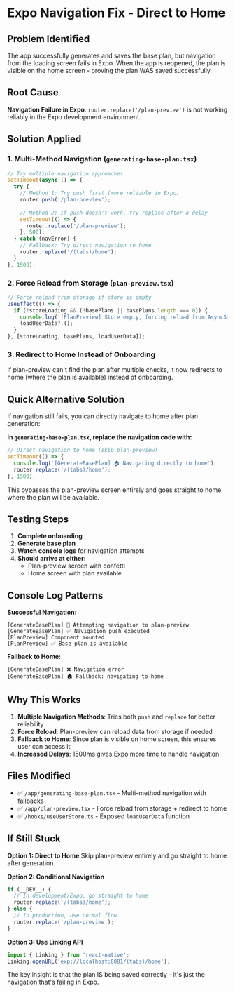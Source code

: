 # Expo Navigation Fix - Direct to Home

## Problem Identified

The app successfully generates and saves the base plan, but navigation from the loading screen fails in Expo. When the app is reopened, the plan is visible on the home screen - proving the plan WAS saved successfully.

## Root Cause

**Navigation Failure in Expo**: `router.replace('/plan-preview')` is not working reliably in the Expo development environment.

## Solution Applied

### 1. Multi-Method Navigation (`generating-base-plan.tsx`)
```typescript
// Try multiple navigation approaches
setTimeout(async () => {
  try {
    // Method 1: Try push first (more reliable in Expo)
    router.push('/plan-preview');
    
    // Method 2: If push doesn't work, try replace after a delay
    setTimeout(() => {
      router.replace('/plan-preview');
    }, 500);
  } catch (navError) {
    // Fallback: Try direct navigation to home
    router.replace('/(tabs)/home');
  }
}, 1500);
```

### 2. Force Reload from Storage (`plan-preview.tsx`)
```typescript
// Force reload from storage if store is empty
useEffect(() => {
  if (!storeLoading && (!basePlans || basePlans.length === 0)) {
    console.log('[PlanPreview] Store empty, forcing reload from AsyncStorage...');
    loadUserData?.();
  }
}, [storeLoading, basePlans, loadUserData]);
```

### 3. Redirect to Home Instead of Onboarding
If plan-preview can't find the plan after multiple checks, it now redirects to home (where the plan is available) instead of onboarding.

## Quick Alternative Solution

If navigation still fails, you can directly navigate to home after plan generation:

**In `generating-base-plan.tsx`, replace the navigation code with:**

```typescript
// Direct navigation to home (skip plan-preview)
setTimeout(() => {
  console.log('[GenerateBasePlan] 🏠 Navigating directly to home');
  router.replace('/(tabs)/home');
}, 1500);
```

This bypasses the plan-preview screen entirely and goes straight to home where the plan will be available.

## Testing Steps

1. **Complete onboarding**
2. **Generate base plan**
3. **Watch console logs** for navigation attempts
4. **Should arrive at either:**
   - Plan-preview screen with confetti
   - Home screen with plan available

## Console Log Patterns

**Successful Navigation:**
```
[GenerateBasePlan] 🚀 Attempting navigation to plan-preview
[GenerateBasePlan] ✅ Navigation push executed
[PlanPreview] Component mounted
[PlanPreview] ✅ Base plan is available
```

**Fallback to Home:**
```
[GenerateBasePlan] ❌ Navigation error
[GenerateBasePlan] 🏠 Fallback: navigating to home
```

## Why This Works

1. **Multiple Navigation Methods**: Tries both `push` and `replace` for better reliability
2. **Force Reload**: Plan-preview can reload data from storage if needed
3. **Fallback to Home**: Since plan is visible on home screen, this ensures user can access it
4. **Increased Delays**: 1500ms gives Expo more time to handle navigation

## Files Modified

- ✅ `/app/generating-base-plan.tsx` - Multi-method navigation with fallbacks
- ✅ `/app/plan-preview.tsx` - Force reload from storage + redirect to home
- ✅ `/hooks/useUserStore.ts` - Exposed `loadUserData` function

## If Still Stuck

**Option 1: Direct to Home**
Skip plan-preview entirely and go straight to home after generation.

**Option 2: Conditional Navigation**
```typescript
if (__DEV__) {
  // In development/Expo, go straight to home
  router.replace('/(tabs)/home');
} else {
  // In production, use normal flow
  router.replace('/plan-preview');
}
```

**Option 3: Use Linking API**
```typescript
import { Linking } from 'react-native';
Linking.openURL('exp://localhost:8081/(tabs)/home');
```

The key insight is that the plan IS being saved correctly - it's just the navigation that's failing in Expo.

